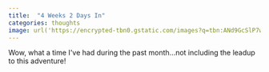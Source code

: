 ```yaml
---
title:  "4 Weeks 2 Days In"
categories: thoughts
image: url('https://encrypted-tbn0.gstatic.com/images?q=tbn:ANd9GcSlP7wqTXrZLCkZDLAepQQI8H_EbuKrmCSw_ludaMnAmiKfmFoW')
---
```


Wow, what a time I've had during the past month...not including the leadup to this adventure!

